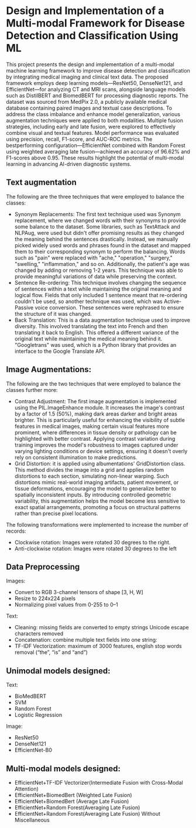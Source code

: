 # Design and Implementation of a Multi-modal Framework for Disease Detection and Classification Using ML

This project presents the design and implementation of a multi-modal machine learning framework to improve disease detection and classification by integrating medical imaging and
clinical text data. The proposed framework employs deep learning models—ResNet50, DenseNet121, and EfficientNet—for analyzing CT and MRI scans, alongside language models
such as DistilBERT and BiomedBERT for processing diagnostic reports. The dataset was sourced from MedPix 2.0, a publicly available medical database containing paired images and textual case
descriptions. To address the class imbalance and enhance model generalization, various augmentation techniques were applied to both modalities. Multiple fusion strategies, including
early and late fusion, were explored to effectively combine visual and textual features. Model performance was evaluated using precision, recall, F1-score, and AUC-ROC metrics. The bestperforming
configuration—EfficientNet combined with Random Forest using weighted averaging late fusion—achieved an accuracy of 96.62% and F1-scores above 0.95. These results highlight
the potential of multi-modal learning in advancing AI-driven diagnostic systems.

## Text augmentation
The following are the three techniques that were employed to balance the classes:
- Synonym Replacements: The first text technique used was Synonym replacement, where we changed words with their synonyms to provide some balance to the dataset. Some
libraries, such as TextAttack and NLPAug, were used but didn't offer promising results as they changed the meaning behind the sentences drastically. Instead, we manually picked
widely used words and phrases found in the dataset and mapped them to their corresponding synonym to perform the balancing. Words such as "pain" were replaced
with "ache," "operation," "surgery," "swelling," "inflammation," and so on. Additionally, the patient's age was changed by adding or removing 1-2 years. This technique was able to
provide meaningful variations of data while preserving the context.
- Sentence Re-ordering: This technique involves changing the sequence of sentences within a text while maintaining the original meaning and logical flow. Fields that only included 1
sentence meant that re-ordering couldn't be used, so another technique was used, which was Active-Passive voice conversion. These sentences were rephrased to ensure the
structure of it was changed.
- Back Translation: This is a data augmentation technique used to improve diversity. This involved translating the text into French and then translating it back to English. This offered
a different variance of the original text while maintaining the medical meaning behind it. "Googletrans" was used, which is a Python library that provides an interface to the Google
Translate API.

## Image Augmentations:
The following are the two techniques that were employed to balance the classes further more:
- Contrast Adjustment: The first image augmentation is implemented using the PIL.ImageEnhance module. It increases the image's contrast by a factor of 1.5 (50%),
making dark areas darker and bright areas brighter. This is particularly useful for enhancing the visibility of subtle features in medical images, making certain visual features more
prominent, where differences in tissue density or pathology can be highlighted with better contrast. Applying contrast variation during training improves the model's robustness to
images captured under varying lighting conditions or device settings, ensuring it doesn't overly rely on consistent illumination to make predictions.
- Grid Distortion: it is applied using albumentations' GridDistortion class. This method divides the image into a grid and applies random distortions to each section, simulating
non-linear warping. Such distortions mimic real-world imaging artifacts, patient movement, or tissue deformations, encouraging the model to generalize better to spatially
inconsistent inputs. By introducing controlled geometric variability, this augmentation helps the model become less sensitive to exact spatial arrangements, promoting a focus on
structural patterns rather than precise pixel locations.

The following transformations were implemented to increase the number of records:
- Clockwise rotation: Images were rotated 30 degrees to the right.
- Anti-clockwise rotation: Images were rotated 30 degrees to the left

## Data Preprocessing
Images:
- Convert to RGB 3-channel tensors of shape [3, H, W]
- Resize to 224x224 pixels
- Normalizing pixel values from 0-255 to 0–1

Text:
- Cleaning: missing fields are converted to empty strings Unicode escape characters removed
- Concatenation: combine multiple text fields into one string:
- TF-IDF Vectorization: maximum of 3000 features, english stop words removal (“the”, “is” and “and”)

## Unimodal models designed:
Text:
- BioMedBERT
- SVM
- Random Forest
- Logistic Regression

Image:
- ResNet50
- DenseNet121
- EfficientNet-B0

## Multi-modal models designed:
- EfficientNet+TF-IDF Vectorizer(Intermediate Fusion with Cross-Modal Attention)
- EfficientNet+BiomedBert (Weighted Late Fusion)
- EfficientNet+BiomedBert (Average Late Fusion)
- EfficientNet+Random Forest(Averaging Late Fusion)
- EfficientNet+Random Forest(Averaging Late Fusion) Without Miscellaneous
